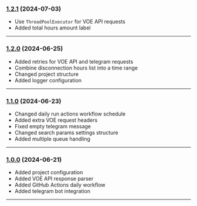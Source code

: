 ### [1.2.1] (2024-07-03)

* Use `ThreadPoolExecutor` for VOE API requests
* Added total hours amount label

---

### [1.2.0] (2024-06-25)

* Added retries for VOE API and telegram requests
* Combine disconnection hours list into a time range
* Changed project structure
* Added logger configuration

---

### [1.1.0] (2024-06-23)

* Changed daily run actions workflow schedule
* Added extra VOE request headers
* Fixed empty telegram message
* Changed search params settings structure
* Added multiple queue handling

---

### [1.0.0] (2024-06-21)

* Added project configuration
* Added VOE API response parser
* Added GitHub Actions daily workflow
* Added telegram bot integration

---

[1.0.0]:https://github.com/ripiuk/voe_disconnect/pull/1
[1.1.0]:https://github.com/ripiuk/voe_disconnect/pull/2
[1.2.0]:https://github.com/ripiuk/voe_disconnect/pull/4
[1.2.1]:https://github.com/ripiuk/voe_disconnect/pull/6

